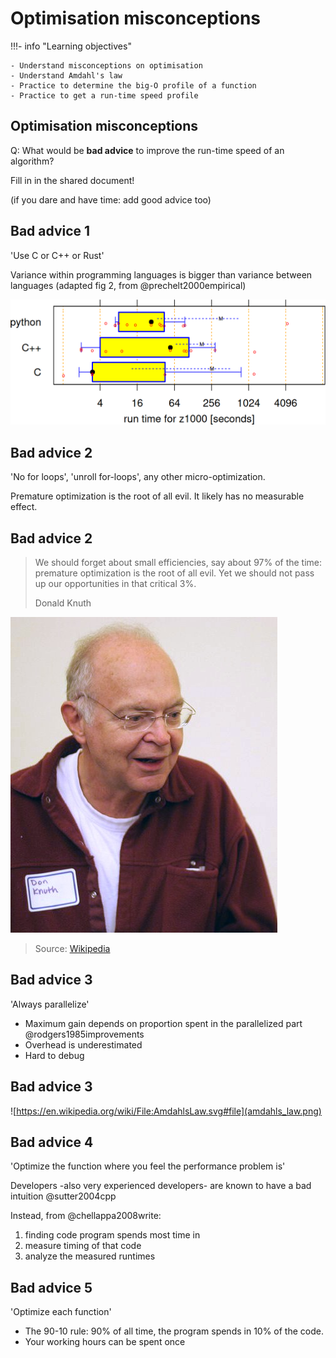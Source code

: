 # Optimisation misconceptions

!!!- info "Learning objectives"

    - Understand misconceptions on optimisation
    - Understand Amdahl's law
    - Practice to determine the big-O profile of a function
    - Practice to get a run-time speed profile

## Optimisation misconceptions

Q: What would be **bad advice** to improve the run-time speed of an algorithm?

Fill in in the shared document!

(if you dare and have time: add good advice too)

## Bad advice 1

'Use C or C++ or Rust'

Variance within programming languages is bigger than variance between languages (adapted fig 2, from @prechelt2000empirical)

![](prechelt_fig_2_sub.png)

## Bad advice 2

'No for loops', 'unroll for-loops', any other micro-optimization.

Premature optimization is the root of all evil. It likely has no measurable effect.

## Bad advice 2

> We should forget about small efficiencies, say about 97% of the time: premature optimization is the root of all evil. Yet we should not pass up our opportunities in that critical 3%.
>
> Donald Knuth

![Donald Knuth](donald_knuth.jpg)

> Source: [Wikipedia](https://upload.wikimedia.org/wikipedia/commons/4/4f/KnuthAtOpenContentAlliance.jpg)

## Bad advice 3

'Always parallelize'

-   Maximum gain depends on proportion spent in the parallelized part @rodgers1985improvements
-   Overhead is underestimated
-   Hard to debug

## Bad advice 3

![https://en.wikipedia.org/wiki/File:AmdahlsLaw.svg#file](amdahls_law.png)

## Bad advice 4

'Optimize the function where you feel the performance problem is'

Developers -also very experienced developers- are known to have a bad intuition @sutter2004cpp

Instead, from @chellappa2008write:

1.  finding code program spends most time in
2.  measure timing of that code
3.  analyze the measured runtimes

## Bad advice 5

'Optimize each function'

-   The 90-10 rule: 90% of all time, the program spends in 10% of the code.
-   Your working hours can be spent once
